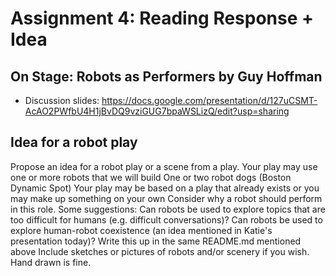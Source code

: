 # Assignment 4: Reading Response + Idea

## On Stage: Robots as Performers by Guy Hoffman

- Discussion slides: https://docs.google.com/presentation/d/127uCSMT-AcAO2PWfbU4H1jBvDQ9vziGUG7bpaWSLizQ/edit?usp=sharing

## Idea for a robot play
Propose an idea for a robot play or a scene from a play.
Your play may use one or more robots that we will build
One or two robot dogs (Boston Dynamic Spot)
Your play may be based on a play that already exists or you may make up something on your own
Consider why a robot should perform in this role. Some suggestions:
Can robots be used to explore topics that are too difficult for humans (e.g. difficult conversations)?
Can robots be used to explore human-robot coexistence (an idea mentioned in Katie's presentation today)?
Write this up in the same README.md mentioned above
Include sketches or pictures of robots and/or scenery if you wish. Hand drawn is fine.
